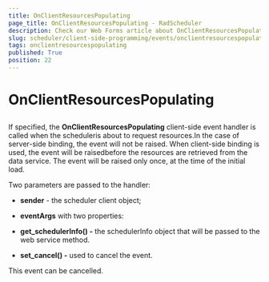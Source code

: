 ```yaml
---
title: OnClientResourcesPopulating
page_title: OnClientResourcesPopulating - RadScheduler
description: Check our Web Forms article about OnClientResourcesPopulating.
slug: scheduler/client-side-programming/events/onclientresourcespopulating
tags: onclientresourcespopulating
published: True
position: 22
---
```


# OnClientResourcesPopulating



## 

If specified, the **OnClientResourcesPopulating** client-side event handler is called when the scheduleris about to request resources.In the case of server-side binding, the event will not be raised. When client-side binding is used, the event will be raisedbefore the resources are retrieved from the data service. The event will be raised only once, at the time of the initial load.

Two parameters are passed to the handler:

* **sender** - the scheduler client object;

* **eventArgs** with two properties:

* **get_schedulerInfo() -** the schedulerInfo object that will be passed to the web service method.

* **set_cancel() -** used to cancel the event.

This event can be cancelled.
